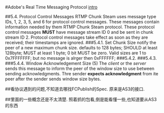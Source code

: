 #Adobe's Real Time Messaging Protocol
[intro](http://blogs.adobe.com/ktowes/2009/06/rtmp_specification_now_availab.html)



##5.4. Protocol Control Messages
RTMP Chunk Steam uses message type IDs, 1, 2, 3, 5, and 6 for protocol control messages.
These messages contain information needed by them RTMP Chunk Steam protocol.
These protocol control messages **MUST** have message stream ID 0 and be sent in chunk stream ID 2.
Protocol control messages take effect as soon as they are received;
their timestamps are ignored.
###5.4.1. Set Chunk Size
notify the peer of a new maximum chunk size.
defaults to 128 bytes; SHOULD at least 128byte; MUST at least 1 byte;
0 bit MUST be zero.
Valid sizes are 1 to 0x7FFFFFFF; but no message is alrger then 0xFFFFFF;
###5.4.2. 
###5.4.3. 
###5.4.4. Window Acknowledgement Size (5)
The *client* or the *server* sends this message to inform the peer of the window size to use between sending acknowledgments.
Thre sender **expects acknowledgment** from ite peer after the sender sends window size bytes. 




##看协议遇到的问题,不知道去哪找FCPublish的Spec.
原来是AS3的接口.

##里面的一些概念还是不太清楚.
照着抓的包看,倒是能看懂一些,也知道要从AS3的东西